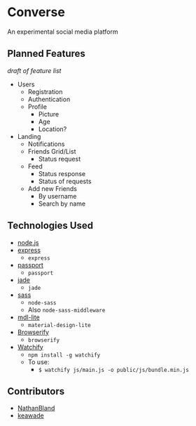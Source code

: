 # Converse
An experimental social media platform

## Planned Features
_draft of feature list_
* Users
  * Registration
  * Authentication
  * Profile
    * Picture
    * Age
    * Location?
* Landing
  * Notifications
  * Friends Grid/List
    * Status request
  * Feed
    * Status response
    * Status of requests
  * Add new Friends
    * By username
    * Search by name

## Technologies Used
* [node.js](https://nodejs.org/)
* [express](http://expressjs.com/)
  * `express`
* [passport](http://passportjs.org/)
  * `passport`
* [jade](http://jade-lang.com/)
  * `jade`
* [sass](http://sass-lang.com/)  
  * `node-sass`
  * Also `node-sass-middleware`
* [mdl-lite](http://www.getmdl.io/)  
  * `material-design-lite`
* [Browserify](http://browserify.org/)  
  * `browserify`
* [Watchify](https://www.npmjs.com/package/watchify)  
  * `npm install -g watchify`
  * To use:
    * `$ watchify js/main.js -o public/js/bundle.min.js`

## Contributors
* [NathanBland](https://github.com/NathanBland/)
* [keawade](https://github.com/keawade/)
